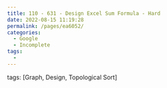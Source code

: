 ```yaml
---
title: 110 - 631 - Design Excel Sum Formula - Hard
date: 2022-08-15 11:19:28
permalink: /pages/ea6052/
categories:
  - Google
  - Incomplete
tags:
  - 
---
```

tags: [Graph, Design, Topological Sort]